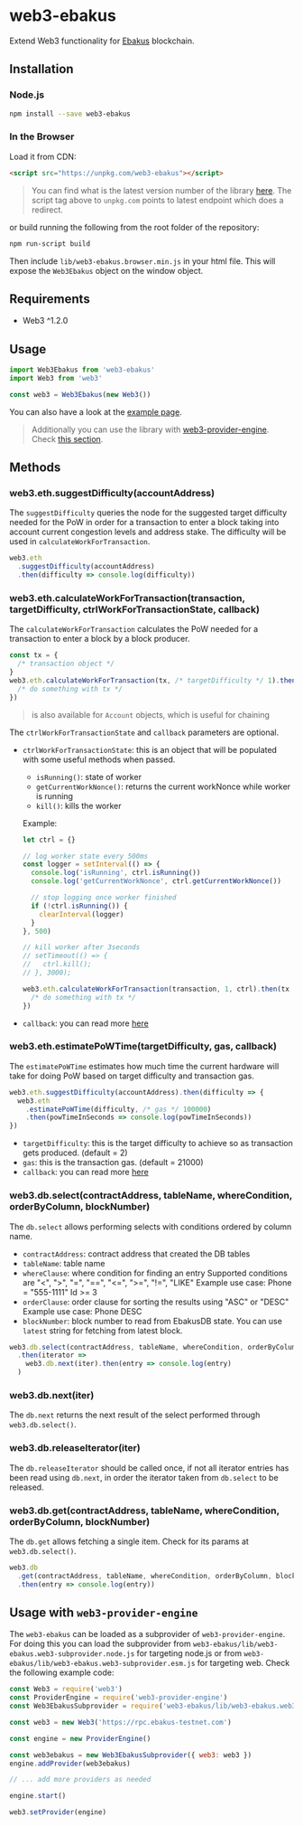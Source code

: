 # web3-ebakus

Extend Web3 functionality for [Ebakus](https://ebakus.com) blockchain.

## Installation

### Node.js

```bash
npm install --save web3-ebakus
```

### In the Browser

Load it from CDN:

```html
<script src="https://unpkg.com/web3-ebakus"></script>
```

> You can find what is the latest version number of the library [here](https://www.npmjs.com/package/web3-ebakus). The script tag above to `unpkg.com` points to latest endpoint which does a redirect.

or build running the following from the root folder of the repository:

```bash
npm run-script build
```

Then include `lib/web3-ebakus.browser.min.js` in your html file.
This will expose the `Web3Ebakus` object on the window object.

## Requirements

- Web3 ^1.2.0

## Usage

```js
import Web3Ebakus from 'web3-ebakus'
import Web3 from 'web3'

const web3 = Web3Ebakus(new Web3())
```

You can also have a look at the [example page](example/index.html).

> Additionally you can use the library with [web3-provider-engine](https://github.com/MetaMask/web3-provider-engine). Check [this section](#usage-with-web3-provider-engine).

## Methods

### web3.eth.suggestDifficulty(accountAddress)

The `suggestDifficulty` queries the node for the suggested target difficulty needed for the PoW in order for a transaction to enter a block taking into account current congestion levels and address stake. The difficulty will be used in `calculateWorkForTransaction`.

```js
web3.eth
  .suggestDifficulty(accountAddress)
  .then(difficulty => console.log(difficulty))
```

### web3.eth.calculateWorkForTransaction(transaction, targetDifficulty, ctrlWorkForTransactionState, callback)

The `calculateWorkForTransaction` calculates the PoW needed for a transaction to enter a block by a block producer.

```js
const tx = {
  /* transaction object */
}
web3.eth.calculateWorkForTransaction(tx, /* targetDifficulty */ 1).then(tx => {
  /* do something with tx */
})
```

> is also available for `Account` objects, which is useful for chaining

The `ctrlWorkForTransactionState` and `callback` parameters are optional.

- `ctrlWorkForTransactionState`: this is an object that will be populated with some useful methods when passed.

  - `isRunning()`: state of worker
  - `getCurrentWorkNonce()`: returns the current workNonce while worker is running
  - `kill()`: kills the worker

  Example:

  ```js
  let ctrl = {}

  // log worker state every 500ms
  const logger = setInterval(() => {
    console.log('isRunning', ctrl.isRunning())
    console.log('getCurrentWorkNonce', ctrl.getCurrentWorkNonce())

    // stop logging once worker finished
    if (!ctrl.isRunning()) {
      clearInterval(logger)
    }
  }, 500)

  // kill worker after 3seconds
  // setTimeout(() => {
  //   ctrl.kill();
  // }, 3000);

  web3.eth.calculateWorkForTransaction(transaction, 1, ctrl).then(tx => {
    /* do something with tx */
  })
  ```

- `callback`: you can read more [here](https://web3js.readthedocs.io/en/1.0/callbacks-promises-events.html)

### web3.eth.estimatePoWTime(targetDifficulty, gas, callback)

The `estimatePoWTime` estimates how much time the current hardware will take for doing PoW based on target difficulty and transaction gas.

```js
web3.eth.suggestDifficulty(accountAddress).then(difficulty => {
  web3.eth
    .estimatePoWTime(difficulty, /* gas */ 100000)
    .then(powTimeInSeconds => console.log(powTimeInSeconds))
})
```

- `targetDifficulty`: this is the target difficulty to achieve so as transaction gets produced. (default = 2)
- `gas`: this is the transaction gas. (default = 21000)
- `callback`: you can read more [here](https://web3js.readthedocs.io/en/1.0/callbacks-promises-events.html)

### web3.db.select(contractAddress, tableName, whereCondition, orderByColumn, blockNumber)

The `db.select` allows performing selects with conditions ordered by column name.

- `contractAddress`: contract address that created the DB tables
- `tableName`: table name
- `whereClause`: where condition for finding an entry
  Supported conditions are "<", ">", "=", "==", "<=", ">=", "!=", "LIKE"
  Example use case: Phone = "555-1111"
  Id >= 3
- `orderClause`: order clause for sorting the results using "ASC" or "DESC"
  Example use case: Phone DESC
- `blockNumber`: block number to read from EbakusDB state. You can use `latest` string for fetching from latest block.

```js
web3.db.select(contractAddress, tableName, whereCondition, orderByColumn, blockNumber)
  .then(iterator =>
    web3.db.next(iter).then(entry => console.log(entry)
  )
```

### web3.db.next(iter)

The `db.next` returns the next result of the select performed through `web3.db.select()`.

### web3.db.releaseIterator(iter)

The `db.releaseIterator` should be called once, if not all iterator entries has been read using `db.next`, in order the iterator taken from `db.select` to be released.

### web3.db.get(contractAddress, tableName, whereCondition, orderByColumn, blockNumber)

The `db.get` allows fetching a single item. Check for its params at `web3.db.select()`.

```js
web3.db
  .get(contractAddress, tableName, whereCondition, orderByColumn, blockNumber)
  .then(entry => console.log(entry))
```

## Usage with `web3-provider-engine`

The `web3-ebakus` can be loaded as a subprovider of `web3-provider-engine`. For doing this you can load the subprovider from `web3-ebakus/lib/web3-ebakus.web3-subprovider.node.js` for targeting node.js or from `web3-ebakus/lib/web3-ebakus.web3-subprovider.esm.js` for targeting web. Check the following example code:

```js
const Web3 = require('web3')
const ProviderEngine = require('web3-provider-engine')
const Web3EbakusSubprovider = require('web3-ebakus/lib/web3-ebakus.web3-subprovider.node.js')

const web3 = new Web3('https://rpc.ebakus-testnet.com')

const engine = new ProviderEngine()

const web3ebakus = new Web3EbakusSubprovider({ web3: web3 })
engine.addProvider(web3ebakus)

// ... add more providers as needed

engine.start()

web3.setProvider(engine)
```
